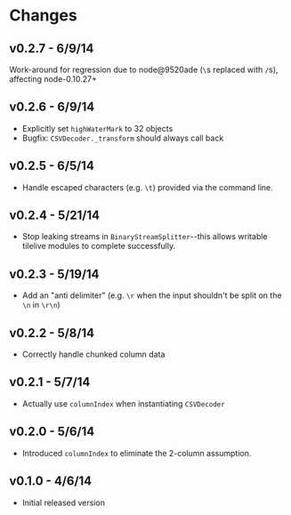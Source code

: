# Changes

## v0.2.7 - 6/9/14

Work-around for regression due to node@9520ade (`\`s replaced with `/`s),
affecting node-0.10.27+

## v0.2.6 - 6/9/14

* Explicitly set `highWaterMark` to 32 objects
* Bugfix: `CSVDecoder._transform` should always call back

## v0.2.5 - 6/5/14

* Handle escaped characters (e.g. `\t`) provided via the command line.

## v0.2.4 - 5/21/14

* Stop leaking streams in `BinaryStreamSplitter`--this allows writable tilelive
  modules to complete successfully.

## v0.2.3 - 5/19/14

* Add an "anti delimiter" (e.g. `\r` when the input shouldn't be split on the
  `\n` in `\r\n`)

## v0.2.2 - 5/8/14

* Correctly handle chunked column data

## v0.2.1 - 5/7/14

* Actually use `columnIndex` when instantiating `CSVDecoder`

## v0.2.0 - 5/6/14

* Introduced `columnIndex` to eliminate the 2-column assumption.

## v0.1.0 - 4/6/14

* Initial released version
